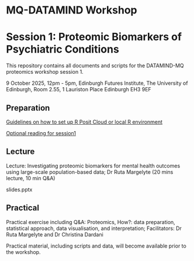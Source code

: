 # MQ-DATAMIND Workshop
# Session 1: Proteomic Biomarkers of Psychiatric Conditions

This repository contains all documents and scripts for the DATAMIND-MQ proteomics workshop session 1.

9 October 2025, 12pm - 5pm,
Edinburgh Futures Institute, The University of Edinburgh, Room 2.55, 1 Lauriston Place Edinburgh EH3 9EF



## Preparation

[Guidelines on how to set up R Posit Cloud or local R environment](1_prep_R_PositCloud_installation.docx)
  
[Optional reading for session1](prep_session1_reading.docx)

## Lecture

Lecture: Investigating proteomic biomarkers for mental health outcomes using large-scale population-based data; Dr Ruta Margelyte (20 mins lecture, 10 min Q&A)

slides.pptx

## Practical

Practical exercise including Q&A: Proteomics, How?: data preparation, statistical approach, data visualisation, and interpretation; Facilitators: Dr Ruta Margelyte and Dr Christina Dardani

Practical material, including scripts and data, will become available prior to the workshop. 


